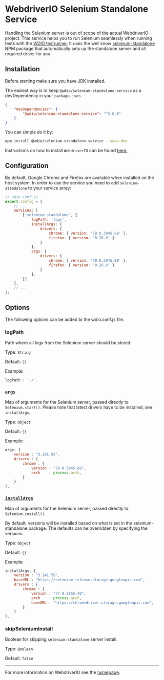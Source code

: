 WebdriverIO Selenium Standalone Service
=======================================

Handling the Selenium server is out of scope of the actual WebdriverIO project. This service helps you to run Selenium seamlessly when running tests with the [WDIO testrunner](https://webdriver.io/guide/testrunner/gettingstarted.html). It uses the well know [selenium-standalone](https://www.npmjs.com/package/selenium-standalone) NPM package that automatically sets up the standalone server and all required driver for you.

## Installation

Before starting make sure you have JDK installed.

The easiest way is to keep `@wdio/selenium-standalone-service` as a devDependency in your `package.json`.

```json
{
    "devDependencies": {
        "@wdio/selenium-standalone-service": "^5.0.0"
    }
}
```

You can simple do it by:

```bash
npm install @wdio/selenium-standalone-service --save-dev
```

Instructions on how to install `WebdriverIO` can be found [here.](https://webdriver.io/docs/gettingstarted.html)

## Configuration

By default, Google Chrome and Firefox are available when installed on the host system. In order to use the service you need to add `selenium-standalone` to your service array:

```js
// wdio.conf.js
export.config = {
    // ...
    services: [
        ['selenium-standalone', {
            logPath: 'logs',
            installArgs: {
                drivers: {
                    chrome: { version: '79.0.3945.88' },
                    firefox: { version: '0.26.0' }
                }
            },
            args: {
                drivers: {
                    chrome: { version: '79.0.3945.88' },
                    firefox: { version: '0.26.0' }
                }
            },
        }]
    ],
    // ...
};
```

## Options

The following options can be added to the wdio.conf.js file.

### logPath
Path where all logs from the Selenium server should be stored.

Type: `String`

Default: `{}`

Example:
```js
logPath : './',
```

### [`args`](https://www.npmjs.com/package/selenium-standalone#seleniumstartopts-cb)
Map of arguments for the Selenium server, passed directly to `Selenium.start()`.
Please note that latest drivers have to be installed, see `installArgs`.

Type: `Object`

Default: `{}`

Example:
```js
args: {
    version : "3.141.59",
    drivers : {
        chrome : {
            version : "79.0.3945.88",
            arch    : process.arch,
        }
    }
},
```

### [`installArgs`](https://www.npmjs.com/package/selenium-standalone#seleniuminstallopts-cb)
Map of arguments for the Selenium server, passed directly to `Selenium.install()`.

By default, versions will be installed based on what is set in the selenium-standalone package. The defaults can be overridden by specifying the versions.

Type: `Object`

Default: `{}`

Example:
```js
installArgs: {
    version : "3.141.59",
    baseURL : "https://selenium-release.storage.googleapis.com",
    drivers : {
        chrome : {
            version : "77.0.3865.40",
            arch    : process.arch,
            baseURL : "https://chromedriver.storage.googleapis.com",
        }
    }
},
```

### skipSeleniumInstall
Boolean for skipping `selenium-standalone` server install.

Type: `Boolean`

Default: `false`

----

For more information on WebdriverIO see the [homepage](https://webdriver.io).

